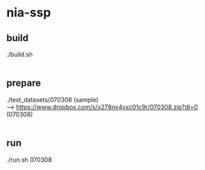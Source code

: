 # nia-ssp

## build
./build.sh <br>
<br>

## prepare
./test_datasets/070308 (sample) <br>
--> https://www.dropbox.com/s/x278nx4yxc01c9r/070308.zip?dl=0 (070308) <br>
<br>

## run
./run.sh 070308 <br>
<br>
